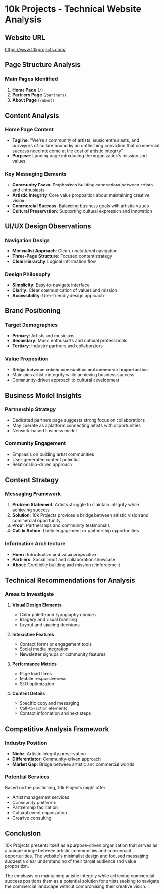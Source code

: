 # 10k Projects - Technical Website Analysis

## Website URL
https://www.10kprojects.com/

## Page Structure Analysis

### Main Pages Identified
1. **Home Page** (`/`)
2. **Partners Page** (`/partners`)
3. **About Page** (`/about`)

## Content Analysis

### Home Page Content
- **Tagline**: "We're a community of artists, music enthusiasts, and purveyors of culture bound by an unflinching conviction that commercial success need not come at the cost of artistic integrity"
- **Purpose**: Landing page introducing the organization's mission and values

### Key Messaging Elements
- **Community Focus**: Emphasizes building connections between artists and enthusiasts
- **Artistic Integrity**: Core value proposition about maintaining creative vision
- **Commercial Success**: Balancing business goals with artistic values
- **Cultural Preservation**: Supporting cultural expression and innovation

## UI/UX Design Observations

### Navigation Design
- **Minimalist Approach**: Clean, uncluttered navigation
- **Three-Page Structure**: Focused content strategy
- **Clear Hierarchy**: Logical information flow

### Design Philosophy
- **Simplicity**: Easy-to-navigate interface
- **Clarity**: Clear communication of values and mission
- **Accessibility**: User-friendly design approach

## Brand Positioning

### Target Demographics
- **Primary**: Artists and musicians
- **Secondary**: Music enthusiasts and cultural professionals
- **Tertiary**: Industry partners and collaborators

### Value Proposition
- Bridge between artistic communities and commercial opportunities
- Maintains artistic integrity while achieving business success
- Community-driven approach to cultural development

## Business Model Insights

### Partnership Strategy
- Dedicated partners page suggests strong focus on collaborations
- May operate as a platform connecting artists with opportunities
- Network-based business model

### Community Engagement
- Emphasis on building artist communities
- User-generated content potential
- Relationship-driven approach

## Content Strategy

### Messaging Framework
1. **Problem Statement**: Artists struggle to maintain integrity while achieving success
2. **Solution**: 10k Projects provides a bridge between artistic vision and commercial opportunity
3. **Proof**: Partnerships and community testimonials
4. **Call to Action**: Likely engagement or partnership opportunities

### Information Architecture
- **Home**: Introduction and value proposition
- **Partners**: Social proof and collaboration showcase
- **About**: Credibility building and mission reinforcement

## Technical Recommendations for Analysis

### Areas to Investigate
1. **Visual Design Elements**
   - Color palette and typography choices
   - Imagery and visual branding
   - Layout and spacing decisions

2. **Interactive Features**
   - Contact forms or engagement tools
   - Social media integration
   - Newsletter signups or community features

3. **Performance Metrics**
   - Page load times
   - Mobile responsiveness
   - SEO optimization

4. **Content Details**
   - Specific copy and messaging
   - Call-to-action elements
   - Contact information and next steps

## Competitive Analysis Framework

### Industry Position
- **Niche**: Artistic integrity preservation
- **Differentiator**: Community-driven approach
- **Market Gap**: Bridge between artistic and commercial worlds

### Potential Services
Based on the positioning, 10k Projects might offer:
- Artist management services
- Community platforms
- Partnership facilitation
- Cultural event organization
- Creative consulting

## Conclusion

10k Projects presents itself as a purpose-driven organization that serves as a unique bridge between artistic communities and commercial opportunities. The website's minimalist design and focused messaging suggest a clear understanding of their target audience and value proposition.

The emphasis on maintaining artistic integrity while achieving commercial success positions them as a potential solution for artists seeking to navigate the commercial landscape without compromising their creative vision.